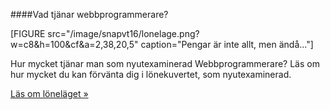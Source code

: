 ####Vad tjänar webbprogrammerare?

[FIGURE src="/image/snapvt16/lonelage.png?w=c8&h=100&cf&a=2,38,20,5" caption="Pengar är inte allt, men ändå..."]

Hur mycket tjänar man som nyutexaminerad Webbprogrammerare? Läs om hur mycket du kan förvänta dig i lönekuvertet, som nyutexaminerad.

[Läs om löneläget »](/blogg/vad-tjanar-en-webbprogrammerare)<br><br>
